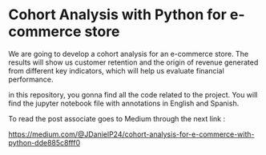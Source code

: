 #  Cohort Analysis with Python for e-commerce store

We are going to develop a cohort analysis for an e-commerce store. The results will show us customer retention and the origin of revenue generated from different key indicators, which will help us evaluate financial performance.

in this repository, you gonna find all the code related to the project. You will find the jupyter notebook file with annotations in English and Spanish.

To read the post associate goes to Medium through the next  link : 

https://medium.com/@JDanielP24/cohort-analysis-for-e-commerce-with-python-dde885c8fff0

